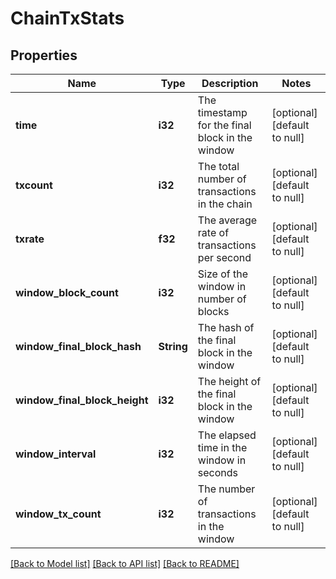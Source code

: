 # ChainTxStats

## Properties
Name | Type | Description | Notes
------------ | ------------- | ------------- | -------------
**time** | **i32** | The timestamp for the final block in the window | [optional] [default to null]
**txcount** | **i32** | The total number of transactions in the chain | [optional] [default to null]
**txrate** | **f32** | The average rate of transactions per second | [optional] [default to null]
**window_block_count** | **i32** | Size of the window in number of blocks | [optional] [default to null]
**window_final_block_hash** | **String** | The hash of the final block in the window | [optional] [default to null]
**window_final_block_height** | **i32** | The height of the final block in the window | [optional] [default to null]
**window_interval** | **i32** | The elapsed time in the window in seconds | [optional] [default to null]
**window_tx_count** | **i32** | The number of transactions in the window | [optional] [default to null]

[[Back to Model list]](../README.md#documentation-for-models) [[Back to API list]](../README.md#documentation-for-api-endpoints) [[Back to README]](../README.md)


